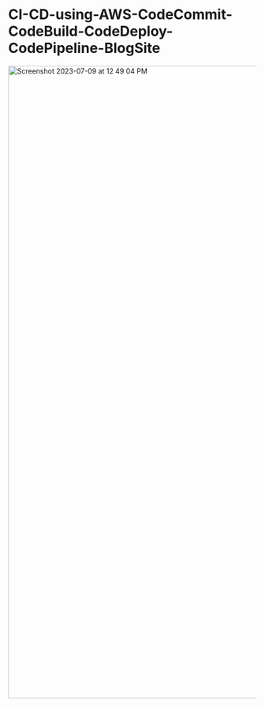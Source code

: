 # CI-CD-using-AWS-CodeCommit-CodeBuild-CodeDeploy-CodePipeline-BlogSite


<img width="1280" alt="Screenshot 2023-07-09 at 12 49 04 PM" src="https://github.com/dkharche/CI-CD-using-AWS-CodeCommit-CodeBuild-CodeDeploy-CodePipeline-BlogSite/assets/74908218/c43c8b57-6d25-4bc3-9253-0b38d8e80fa5">
